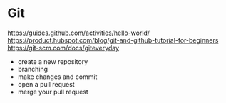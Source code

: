 # Git
https://guides.github.com/activities/hello-world/
https://product.hubspot.com/blog/git-and-github-tutorial-for-beginners
https://git-scm.com/docs/giteveryday

- create a new repository
- branching
- make changes and commit
- open a pull request
- merge your pull request
